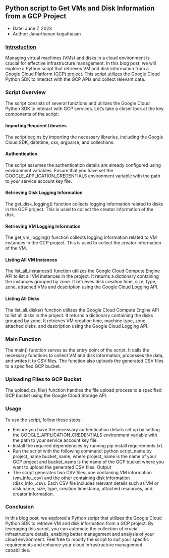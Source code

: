 ## Python script to Get VMs and Disk Information from a GCP Project

- Date: June 7, 2023
- Author: Janarthanan kugathasan

###  <u> Introduction </u>

Managing virtual machines (VMs) and disks in a cloud environment is crucial for effective infrastructure management. In this blog post, we will explore a Python script that retrieves VM and disk information from a Google Cloud Platform (GCP) project. This script utilizes the Google Cloud Python SDK to interact with the GCP APIs and collect relevant data.

### Script Overview

The script consists of several functions and utilizes the Google Cloud Python SDK to interact with GCP services. Let’s take a closer look at the key components of the script:

#### Importing Required Libraries
The script begins by importing the necessary libraries, including the Google Cloud SDK, datetime, csv, argparse, and collections.

#### Authentication
The script assumes the authentication details are already configured using environment variables. Ensure that you have set the GOOGLE_APPLICATION_CREDENTIALS environment variable with the path to your service account key file.

#### Retrieving Disk Logging Information
The get_disk_logging() function collects logging information related to disks in the GCP project. This is used to collect the creator information of the disk.

#### Retrieving VM Logging Information
The get_vm_logging() function collects logging information related to VM instances in the GCP project. This is used to collect the creator information of the VM.

#### Listing All VM Instances
The list_all_instances() function utilizes the Google Cloud Compute Engine API to list all VM instances in the project. It returns a dictionary containing the instances grouped by zone. It retrieves disk creation time, size, type, zone, attached VMs and description using the Google Cloud Logging API.

#### Listing All Disks
The list_all_disks() function utilizes the Google Cloud Compute Engine API to list all disks in the project. It returns a dictionary containing the disks grouped by zone. It retrieves VM creation time, machine type, zone, attached disks, and description using the Google Cloud Logging API.

### Main Function
The main() function serves as the entry point of the script. It calls the necessary functions to collect VM and disk information, processes the data, and writes it to CSV files. The function also uploads the generated CSV files to a specified GCP bucket.

### Uploading Files to GCP Bucket
The upload_cs_file() function handles the file upload process to a specified GCP bucket using the Google Cloud Storage API.

### Usage

To use the script, follow these steps:

- Ensure you have the necessary authentication details set up by setting the GOOGLE_APPLICATION_CREDENTIALS environment variable with the path to your service account key file.
- Install the required dependencies by running pip install requirements.txt.
- Run the script with the following command: python script_name.py project_name bucket_name, where project_name is the name of your GCP project and bucket_name is the name of the GCP bucket where you want to upload the generated CSV files.
Output
- The script generates two CSV files: one containing VM information (vm_info_<timestamp>.csv) and the other containing disk information (disk_info_<timestamp>.csv). Each CSV file includes relevant details such as VM or disk name, size, type, creation timestamp, attached resources, and creator information.

### Conclusion
  
In this blog post, we explored a Python script that utilizes the Google Cloud Python SDK to retrieve VM and disk information from a GCP project. By leveraging this script, you can automate the collection of crucial infrastructure details, enabling better management and analysis of your cloud environment. Feel free to modify the script to suit your specific requirements and enhance your cloud infrastructure management capabilities.
